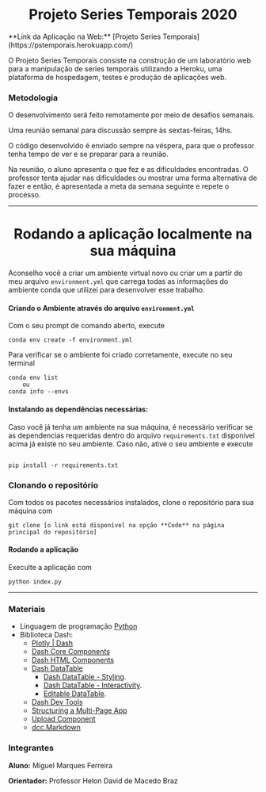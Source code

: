 <h1 align="center">Projeto Series Temporais 2020</h1>
**Link da Aplicação na Web:** [Projeto Series Temporais](https://pstemporais.herokuapp.com/)

O Projeto Series Temporais consiste na construção de um laboratório web para a manipulação de series temporais utilizando a Heroku, uma plataforma de hospedagem, testes e produção de aplicações web.

### **Metodologia**
O desenvolvimento será feito remotamente por meio de desafios semanais.

Uma reunião semanal para discussão sempre às sextas-feiras, 14hs.

O código desenvolvido é enviado sempre na véspera, para que o professor tenha tempo de ver e se preparar para a reunião.

Na reunião, o aluno apresenta o que fez e as dificuldades encontradas. O professor tenta ajudar nas dificuldades ou mostrar uma forma alternativa de fazer e então, é apresentada a meta da semana seguinte e repete o processo.

***

<h1 align="center">Rodando a aplicação localmente na sua máquina</h1>

Aconselho você a criar um ambiente virtual novo ou criar um a partir do meu arquivo `environment.yml` que carrega todas as informações do ambiente conda que utilizei para desenvolver esse trabalho.

#### **Criando o Ambiente através do arquivo `environment.yml`**

Com o seu prompt de comando aberto, execute

```
conda env create -f environment.yml
```

Para verificar se o ambiente foi criado corretamente, execute no seu terminal

```
conda env list
    ou
conda info --envs
```

#### **Instalando as dependências necessárias:**

Caso você já tenha um ambiente na sua máquina, é necessário verificar se as dependencias requeridas dentro do arquivo `requirements.txt` disponível acima já existe no seu ambiente. Caso não, ative o seu ambiente e execute

```

pip install -r requirements.txt
```

### **Clonando o repositório**

Com todos os pacotes necessários instalados, clone o repositório para sua máquina com

```
git clone [o link está disponível na opção **Code** na página principal do repositório]
```

#### **Rodando a aplicação**

Execulte a aplicação com

```
python index.py
```

***

### **Materiais**
* Linguagem de programação [Python](https://docs.python.org/3/)
* Biblioteca Dash:
    * [Plotly | Dash](https://dash.plotly.com/)
    * [Dash Core Components](https://dash.plotly.com/dash-core-components)
    * [Dash HTML Components](https://dash.plotly.com/dash-html-components)
    * [Dash DataTable](https://dash.plotly.com/datatable)
        * [Dash DataTable - Styling](https://dash.plotly.com/datatable/style).
        * [Dash DataTable - Interactivity](https://dash.plotly.com/datatable/interactivity).
        * [Editable DataTable](https://dash.plotly.com/datatable/editable).
    * [Dash Dev Tools](https://dash.plotly.com/devtools)
    * [Structuring a Multi-Page App](https://dash.plotly.com/urls)
    * [Upload Component](https://dash.plotly.com/dash-core-components/upload)
    * [dcc.Markdown](https://dash.plotly.com/dash-core-components/markdown)

### **Integrantes**
**Aluno:** Miguel Marques Ferreira

**Orientador:** Professor Helon David de Macedo Braz